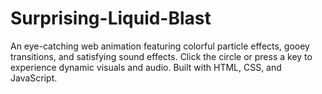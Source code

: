 # Surprising-Liquid-Blast
An eye-catching web animation featuring colorful particle effects, gooey transitions, and satisfying sound effects. Click the circle or press a key to experience dynamic visuals and audio. Built with HTML, CSS, and JavaScript.
